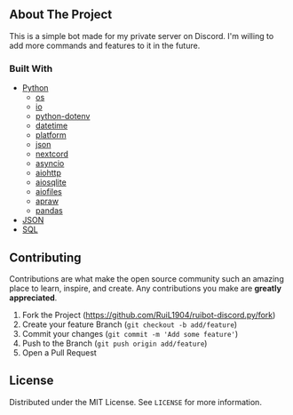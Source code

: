 ## About The Project

This is a simple bot made for my private server on Discord.
I'm willing to add more commands and features to it in the future.

### Built With

* [Python](https://www.python.org/)
  * [os](https://docs.python.org/3/library/os.html)
  * [io](https://docs.python.org/3/library/io.html)
  * [python-dotenv](https://pypi.org/project/python-dotenv/)
  * [datetime](https://docs.python.org/3/library/datetime.html)
  * [platform](https://docs.python.org/3/library/platform.html)
  * [json](https://docs.python.org/3/library/json.html)
  * [nextcord](https://github.com/nextcord/nextcord)
  * [asyncio](https://docs.python.org/3/library/asyncio.html)
  * [aiohttp](https://docs.aiohttp.org/en/stable/)
  * [aiosqlite](https://pypi.org/project/aiosqlite/)
  * [aiofiles](https://github.com/Tinche/aiofiles)
  * [apraw](https://apraw.readthedocs.io/en/latest/index.html)
  * [pandas](https://pandas.pydata.org/)
* [JSON](https://www.json.org/json-en.html)
* [SQL](https://pt.wikipedia.org/wiki/SQL)

## Contributing

Contributions are what make the open source community such an amazing place to learn, inspire, and create. Any contributions you make are **greatly appreciated**.

1. Fork the Project (https://github.com/RuiL1904/ruibot-discord.py/fork)
2. Create your feature Branch (`git checkout -b add/feature`)
3. Commit your changes (`git commit -m 'Add some feature'`)
4. Push to the Branch (`git push origin add/feature`)
5. Open a Pull Request

## License

Distributed under the MIT License. See `LICENSE` for more information.
